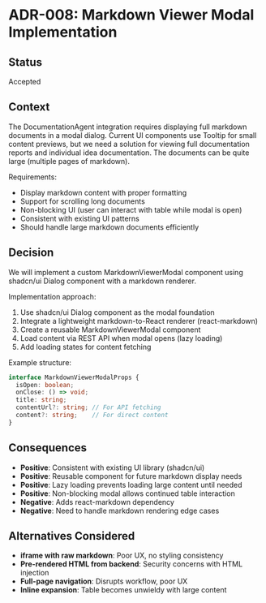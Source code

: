 # ADR-008: Markdown Viewer Modal Implementation

## Status
Accepted

## Context
The DocumentationAgent integration requires displaying full markdown documents in a modal dialog. Current UI components use Tooltip for small content previews, but we need a solution for viewing full documentation reports and individual idea documentation. The documents can be quite large (multiple pages of markdown).

Requirements:
- Display markdown content with proper formatting
- Support for scrolling long documents
- Non-blocking UI (user can interact with table while modal is open)
- Consistent with existing UI patterns
- Should handle large markdown documents efficiently

## Decision
We will implement a custom MarkdownViewerModal component using shadcn/ui Dialog component with a markdown renderer.

Implementation approach:
1. Use shadcn/ui Dialog component as the modal foundation
2. Integrate a lightweight markdown-to-React renderer (react-markdown)
3. Create a reusable MarkdownViewerModal component
4. Load content via REST API when modal opens (lazy loading)
5. Add loading states for content fetching

Example structure:
```typescript
interface MarkdownViewerModalProps {
  isOpen: boolean;
  onClose: () => void;
  title: string;
  contentUrl?: string; // For API fetching
  content?: string;    // For direct content
}
```

## Consequences
- **Positive**: Consistent with existing UI library (shadcn/ui)
- **Positive**: Reusable component for future markdown display needs
- **Positive**: Lazy loading prevents loading large content until needed
- **Positive**: Non-blocking modal allows continued table interaction
- **Negative**: Adds react-markdown dependency
- **Negative**: Need to handle markdown rendering edge cases

## Alternatives Considered
- **iframe with raw markdown**: Poor UX, no styling consistency
- **Pre-rendered HTML from backend**: Security concerns with HTML injection
- **Full-page navigation**: Disrupts workflow, poor UX
- **Inline expansion**: Table becomes unwieldy with large content